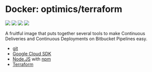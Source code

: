 # Docker: optimics/terraform

[![](https://badgen.net/github/checks/optimics/docker-terraform)](https://github.com/optimics/docker-terraform/actions)
[![](https://badgen.net/github/tag/optimics/docker-terraform)](https://github.com/optimics/docker-terraform/tags)
[![](https://badgen.net/docker/pulls/optimics/terraform)](https://hub.docker.com/r/optimics/terraform)
[![](https://badgen.net/docker/size/optimics/terraform)](https://hub.docker.com/r/optimics/terraform)

A fruitful image that puts together several tools to make Continuous Deliveries and Continuous Deployments on Bitbucket Pipelines easy.

* [git](https://git-scm.com/)
* [Google Cloud SDK](https://cloud.google.com/sdk/)
* [Node.JS](https://nodejs.org/) with [npm](https://www.npmjs.com/)
* [Terraform](https://www.terraform.io/cli/commands)
